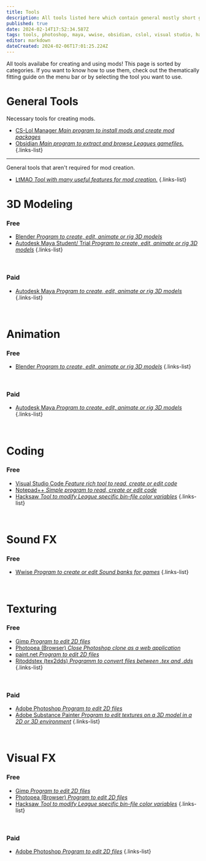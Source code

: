 ```yaml
---
title: Tools
description: All tools listed here which contain general mostly short guides.
published: true
date: 2024-02-14T17:52:34.587Z
tags: tools, photoshop, maya, wwise, obsidian, cslol, visual studio, hacksaw, blender, ltmao, gimp
editor: markdown
dateCreated: 2024-02-06T17:01:25.224Z
---
```


All tools availabe for creating and using mods! This page is sorted by categories. If you want to know how to use them, check out the thematically fitting guide on the menu bar or by selecting the tool you want to use.

# General Tools

Necessary tools for creating mods.

-   [CS-Lol Manager *Main program to install mods and create mod packages*](/core-guides/tools/cslolmanager)
-   [Obsidian *Main program to extract and browse Leagues gamefiles.*](/core-guides/tools/obsidian)
{.links-list}
---
General tools that aren't required for mod creation.
- [LtMAO *Tool with many useful features for mod creation.*](/core-guides/tools/LtMAO)
{.links-list}
# 3D Modeling

### Free

-   [Blender *Program to create, edit, animate or rig 3D models*](/core-guides/tools/blender)
-   [Autodesk Maya Student/ Trial *Program to create, edit, animate or rig 3D models*](/core-guides/tools/maya)
{.links-list}

<br>

### Paid

-   [Autodesk Maya *Program to create, edit, animate or rig 3D models*](/core-guides/tools/maya)
{.links-list}

<br>

# Animation

### Free

- [Blender *Program to create, edit, animate or rig 3D models*](/core-guides/tools/blender)
{.links-list}

<br>

### Paid

-   [Autodesk Maya *Program to create, edit, animate or rig 3D models*](/core-guides/tools/maya)
{.links-list}

<br>

# Coding

### Free

-   [Visual Studio Code *Feature rich tool to read, create or edit code*](/core-guides/tools/visual-studio)
-   [Notepad++ *Simple program to read, create or edit code*](/core-guides/tools/notepadplusplus)
-   [Hacksaw *Tool to modify League specific bin-file color variables*](/core-guides/tools/hacksaw)
{.links-list}

<br>

# Sound FX

### Free

-   [Wwise *Program to create or edit Sound banks for games*](/core-guides/tools/wwise)
{.links-list}

<br>

# Texturing

### Free

-   [Gimp *Program to edit 2D files*](/core-guides/tools/gimp)
-   [Photopea (Browser) *Close Photoshop clone as a web application*](https://www.photopea.com/)
-   [paint.net *Program to edit 2D files*](/core-guides/tools/paint-net)
-   [Ritoddstex (tex2dds) *Programm to convert files between .tex and .dds*](/core-guides/tools/ritoddstex)
{.links-list}

<br>

### Paid

-   [Adobe Photoshop *Program to edit 2D files*](/core-guides/tools/adobe/photoshop)
-   [Adobe Substance Painter *Program to edit textures on a 3D model in a 2D or 3D environment*](/core-guides/tools/adobe/substance-painter)
{.links-list}

<br>

# Visual FX

### Free

-   [Gimp *Program to edit 2D files*](/core-guides/tools/gimp)
-   [Photopea (Browser) *Program to edit 2D files*](https://www.photopea.com/)
-   [Hacksaw *Tool to modify League specific bin-file color variables*](/core-guides/tools/hacksaw)
{.links-list}

<br>

### Paid

-  [Adobe Photoshop *Program to edit 2D files*](/core-guides/tools/adobe/photoshop)
{.links-list}